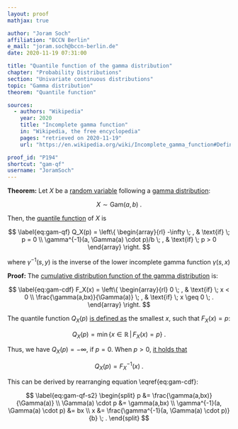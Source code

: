 ```yaml
---
layout: proof
mathjax: true

author: "Joram Soch"
affiliation: "BCCN Berlin"
e_mail: "joram.soch@bccn-berlin.de"
date: 2020-11-19 07:31:00

title: "Quantile function of the gamma distribution"
chapter: "Probability Distributions"
section: "Univariate continuous distributions"
topic: "Gamma distribution"
theorem: "Quantile function"

sources:
  - authors: "Wikipedia"
    year: 2020
    title: "Incomplete gamma function"
    in: "Wikipedia, the free encyclopedia"
    pages: "retrieved on 2020-11-19"
    url: "https://en.wikipedia.org/wiki/Incomplete_gamma_function#Definition"

proof_id: "P194"
shortcut: "gam-qf"
username: "JoramSoch"
---
```



**Theorem:** Let $X$ be a [random variable](/D/rvar) following a [gamma distribution](/D/gam):

$$ \label{eq:gam}
X \sim \mathrm{Gam}(a,b) \; .
$$

Then, the [quantile function](/D/qf) of $X$ is

$$ \label{eq:gam-qf}
Q_X(p) = \left\{
\begin{array}{rl}
-\infty \; , & \text{if} \; p = 0 \\
\gamma^{-1}(a, \Gamma(a) \cdot p)/b \; , & \text{if} \; p > 0
\end{array}
\right.
$$

where $\gamma^{-1}(s, y)$ is the inverse of the lower incomplete gamma function $\gamma(s, x)$


**Proof:** The [cumulative distribution function of the gamma distribution](/P/gam-cdf) is:

$$ \label{eq:gam-cdf}
F_X(x) = \left\{
\begin{array}{rl}
0 \; , & \text{if} \; x < 0 \\
\frac{\gamma(a,bx)}{\Gamma(a)} \; , & \text{if} \; x \geq 0 \; .
\end{array}
\right.
$$

The quantile function $Q_X(p)$ [is defined as](/D/qf) the smallest $x$, such that $F_X(x) = p$:

$$ \label{eq:qf}
Q_X(p) = \min \left\lbrace x \in \mathbb{R} \, \vert \, F_X(x) = p \right\rbrace \; .
$$

Thus, we have $Q_X(p) = -\infty$, if $p = 0$. When $p > 0$, [it holds that](/P/qf-cdf)

$$ \label{eq:gam-qf-s1}
Q_X(p) = F_X^{-1}(x) \; .
$$

This can be derived by rearranging equation \eqref{eq:gam-cdf}:

$$ \label{eq:gam-qf-s2}
\begin{split}
p &= \frac{\gamma(a,bx)}{\Gamma(a)} \\
\Gamma(a) \cdot p &= \gamma(a,bx) \\
\gamma^{-1}(a, \Gamma(a) \cdot p) &= bx \\
x &= \frac{\gamma^{-1}(a, \Gamma(a) \cdot p)}{b} \; .
\end{split}
$$